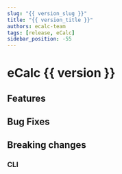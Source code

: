 ```yaml
---
slug: "{{ version_slug }}"
title: "{{ version_title }}"
authors: ecalc-team
tags: [release, eCalc]
sidebar_position: -55
---
```


# eCalc {{ version }}

## Features

## Bug Fixes

## Breaking changes

### CLI
